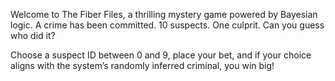 Welcome to The Fiber Files, a thrilling mystery game powered by Bayesian logic.
A crime has been committed. 10 suspects. One culprit.
Can you guess who did it?

Choose a suspect ID between 0 and 9, place your bet, and if your choice aligns with the system’s randomly inferred criminal, you win big!
